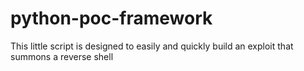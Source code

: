 # python-poc-framework
This little script is designed to easily and quickly build an exploit that summons a reverse shell
